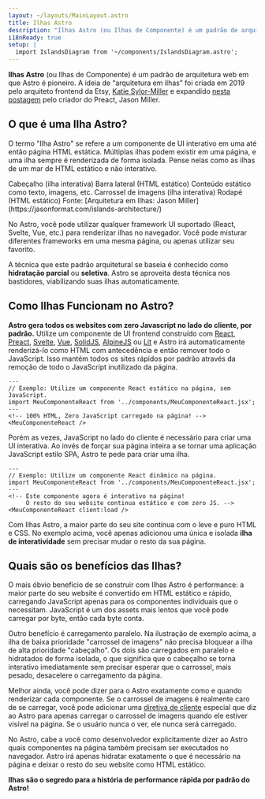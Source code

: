 ```yaml
---
layout: ~/layouts/MainLayout.astro
title: Ilhas Astro
description: "Ilhas Astro (ou Ilhas de Componente) é um padrão de arquitetura web em que Astro é pioneiro. O termo “Arquitetura em ilhas” foi criado pelo arquiteto frontend da Etsy, Katie Sylor-Miller, em 2019 e expandido pelo criador do Preact, Jason Miller."
i18nReady: true
setup: |
  import IslandsDiagram from '~/components/IslandsDiagram.astro';
---
```


**Ilhas Astro** (ou Ilhas de Componente) é um padrão de arquitetura web em que Astro é pioneiro. A ideia de “arquitetura em ilhas” foi criada em 2019 pelo arquiteto frontend da Etsy, [Katie Sylor-Miller](https://twitter.com/ksylor) e expandido [nesta postagem](https://jasonformat.com/islands-architecture/) pelo criador do Preact, Jason Miller.

## O que é uma Ilha Astro?

O termo "Ilha Astro" se refere a um componente de UI interativo em uma até então página HTML estática. Múltiplas ilhas podem existir em uma página, e uma ilha sempre é renderizada de forma isolada. Pense nelas como as ilhas de um mar de HTML estático e não interativo.

<IslandsDiagram>
    <Fragment slot="headerApp">Cabeçalho (ilha interativa)</Fragment>
    <Fragment slot="sidebarApp">Barra lateral (HTML estático)</Fragment>
    <Fragment slot="main">
        Conteúdo estático como texto, imagens, etc.
    </Fragment>
    <Fragment slot="carouselApp">Carrossel de imagens (ilha interativa)</Fragment>
    <Fragment slot="footer">Rodapé (HTML estático)</Fragment>
    <Fragment slot="source">Fonte: [Arquitetura em Ilhas: Jason Miller](https://jasonformat.com/islands-architecture/)</Fragment>
</IslandsDiagram>

No Astro, você pode utilizar qualquer framework UI suportado (React, Svelte, Vue, etc.) para renderizar ilhas no navegador. Você pode misturar diferentes frameworks em uma mesma página, ou apenas utilizar seu favorito.

A técnica que este padrão arquitetural se baseia é conhecido como **hidratação parcial** ou **seletiva**. Astro se aproveita desta técnica nos bastidores, viabilizando suas ilhas automaticamente.

## Como Ilhas Funcionam no Astro?

**Astro gera todos os websites com zero Javascript no lado do cliente, por padrão.** Utilize um componente de UI frontend construído com [React](https://reactjs.org/), [Preact](https://preactjs.com/), [Svelte](https://svelte.dev/), [Vue](https://vuejs.org/), [SolidJS](https://www.solidjs.com/), [AlpineJS](https://alpinejs.dev/) ou [Lit](https://lit.dev/) e Astro irá automaticamente renderizá-lo como HTML com antecedência e então remover todo o JavaScript. Isso mantém todos os sites rápidos por padrão através da remoção de todo o JavaScript inutilizado da página. 

```astro title="src/pages/index.astro"
---
// Exemplo: Utilize um componente React estático na página, sem JavaScript.
import MeuComponenteReact from '../components/MeuComponenteReact.jsx';
---
<!-- 100% HTML, Zero JavaScript carregado na página! -->
<MeuComponenteReact />
```

Porém as vezes, JavaScript no lado do cliente é necessário para criar uma UI interativa. Ao invés de forçar sua página inteira a se tornar uma aplicação JavaScript estilo SPA, Astro te pede para criar uma ilha.

```astro title="src/pages/index.astro" ins="client:load"
---
// Exemplo: Utilize um componente React dinâmico na página.
import MeuComponenteReact from '../components/MeuComponenteReact.jsx';
---
<!-- Este componente agora é interativo na página! 
     O resto do seu website continua estático e com zero JS. -->
<MeuComponenteReact client:load />
```

Com Ilhas Astro, a maior parte do seu site continua com o leve e puro HTML e CSS. No exemplo acima, você apenas adicionou uma única e isolada **ilha de interatividade** sem precisar mudar o resto da sua página.

## Quais são os benefícios das Ilhas?

O mais óbvio benefício de se construir com Ilhas Astro é performance: a maior parte do seu website é convertido em HTML estático e rápido, carregando JavaScript apenas para os componentes individuais que o necessitam. JavaScript é um dos assets mais lentos que você pode carregar por byte, então cada byte conta.

Outro benefício é carregamento paralelo. Na ilustração de exemplo acima, a ilha de baixa prioridade "carrossel de imagens" não precisa bloquear a ilha de alta prioridade "cabeçalho". Os dois são carregados em paralelo e hidratados de forma isolada, o que significa que o cabeçalho se torna interativo imediatamente sem precisar esperar que o carrossel, mais pesado, desacelere o carregamento da página.

Melhor ainda, você pode dizer para o Astro exatamente como e quando renderizar cada componente. Se o carrossel de imagens é realmente caro de se carregar, você pode adicionar uma [diretiva de cliente](/pt-br/reference/directives-reference/#diretivas-de-cliente) especial que diz ao Astro para apenas carregar o carrossel de imagens quando ele estiver visível na página. Se o usuário nunca o ver, ele nunca será carregado.

No Astro, cabe a você como desenvolvedor explicitamente dizer ao Astro quais componentes na página também precisam ser executados no navegador. Astro irá apenas hidratar exatamente o que é necessário na página e deixar o resto do seu website como HTML estático.

**Ilhas são o segredo para a história de performance rápida por padrão do Astro!**
